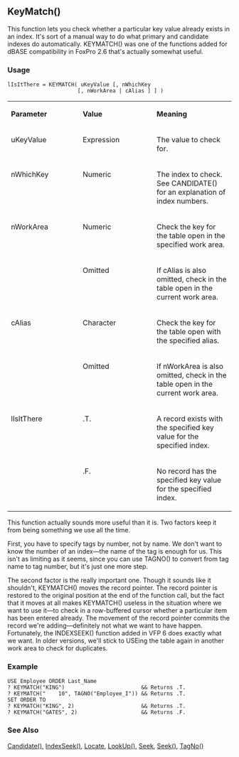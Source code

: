 ## KeyMatch()

This function lets you check whether a particular key value already exists in an index. It's sort of a manual way to do what primary and candidate indexes do automatically. KEYMATCH() was one of the functions added for dBASE compatibility in FoxPro 2.6 that's actually somewhat useful.

### Usage

```foxpro
lIsItThere = KEYMATCH( uKeyValue [, nWhichKey
                      [, nWorkArea | cAlias ] ] )
```
<table>
<tr>
  <td width="32%" valign="top">
  <p><b>Parameter</b></p>
  </td>
  <td width=23% valign=top>
  <p><b>Value</b></p>
  </td>
  <td width=45% valign=top>
  <p><b>Meaning</b></p>
  </td>
 </tr>
<tr>
  <td width="32%" valign="top">
  <p>uKeyValue</p>
  </td>
  <td width=23% valign=top>
  <p>Expression</p>
  </td>
  <td width=45% valign=top>
  <p>The value to check for.</p>
  </td>
 </tr>
<tr>
  <td width="32%" valign="top">
  <p>nWhichKey</p>
  </td>
  <td width=23% valign=top>
  <p>Numeric</p>
  </td>
  <td width=45% valign=top>
  <p>The index to check. See CANDIDATE() for an explanation of index numbers.</p>
  </td>
 </tr>
<tr>
  <td width=32% rowspan=2 valign=top>
  <p>nWorkArea</p>
  </td>
  <td width=23% valign=top>
  <p>Numeric</p>
  </td>
  <td width=45% valign=top>
  <p>Check the key for the table open in the specified work area.</p>
  </td>
 </tr>
<tr>
  <td width=33% valign=top>
  <p>Omitted</p>
  </td>
  <td width=67% valign=top>
  <p>If cAlias is also omitted, check in the table open in the current work area.</p>
  </td>
 </tr>
<tr>
  <td width=32% rowspan=2 valign=top>
  <p>cAlias</p>
  </td>
  <td width=23% valign=top>
  <p>Character</p>
  </td>
  <td width=45% valign=top>
  <p>Check the key for the table open with the specified alias.</p>
  </td>
 </tr>
<tr>
  <td width=33% valign=top>
  <p>Omitted</p>
  </td>
  <td width=67% valign=top>
  <p>If nWorkArea is also omitted, check in the table open in the current work area.</p>
  </td>
 </tr>
<tr>
  <td width=32% rowspan=2 valign=top>
  <p>lIsItThere</p>
  </td>
  <td width=23% valign=top>
  <p>.T.</p>
  </td>
  <td width=45% valign=top>
  <p>A record exists with the specified key value for the specified index.</p>
  </td>
 </tr>
<tr>
  <td width=33% valign=top>
  <p>.F.</p>
  </td>
  <td width=67% valign=top>
  <p>No record has the specified key value for the specified index.</p>
  </td>
 </tr>
</table>

This function actually sounds more useful than it is. Two factors keep it from being something we use all the time.

First, you have to specify tags by number, not by name. We don't want to know the number of an index&mdash;the name of the tag is enough for us. This isn't as limiting as it seems, since you can use TAGNO() to convert from tag name to tag number, but it's just one more step.

The second factor is the really important one. Though it sounds like it shouldn't, KEYMATCH() moves the record pointer. The record pointer is restored to the original position at the end of the function call, but the fact that it moves at all makes KEYMATCH() useless in the situation where we want to use it&mdash;to check in a row-buffered cursor whether a particular item has been entered already. The movement of the record pointer commits the record we're adding&mdash;definitely not what we want to have happen. Fortunately, the INDEXSEEK() function added in VFP 6 does exactly what we want. In older versions, we'll stick to USEing the table again in another work area to check for duplicates.

### Example

```foxpro
USE Employee ORDER Last_Name
? KEYMATCH("KING")                        && Returns .T.
? KEYMATCH("    10", TAGNO("Employee_I")) && Returns .T.
SET ORDER TO
? KEYMATCH("KING", 2)                     && Returns .T.
? KEYMATCH("GATES", 2)                    && Returns .F.
```
### See Also

[Candidate()](s4g266.md), [IndexSeek()](s4g267.md), [Locate](s4g042.md), [LookUp()](s4g270.md), [Seek](s4g267.md), [Seek()](s4g267.md), [TagNo()](s4g408.md)